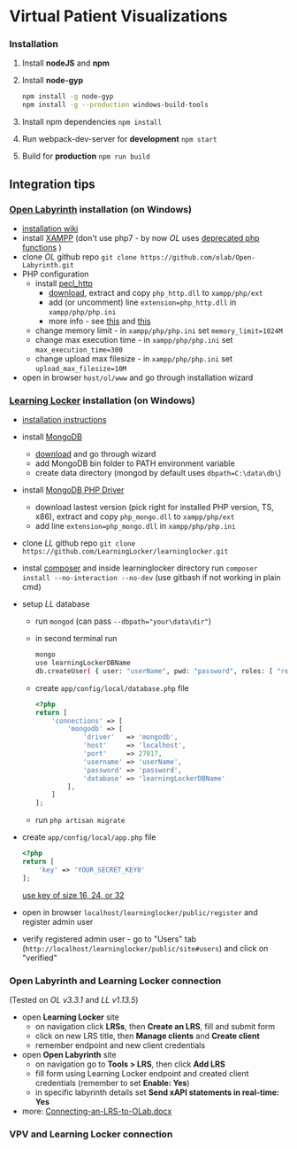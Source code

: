 # Virtual Patient Visualizations

### Installation

1. Install **nodeJS** and **npm**

2. Install **node-gyp**

    ```sh
    npm install -g node-gyp
    npm install -g --production windows-build-tools
    ```
    
3. Install npm dependencies ``` npm install ```

4. Run webpack-dev-server for **development** ``` npm start ```

5. Build for **production** ``` npm run build ```

## Integration tips

### [Open Labyrinth](https://github.com/olab/Open-Labyrinth) installation (on Windows)

- [installation wiki](https://github.com/olab/Open-Labyrinth/wiki/Installing-Open-Labyrinth)
- install [XAMPP](https://www.apachefriends.org/pl/download.html) (don't use php7 - by now *OL* uses [deprecated php functions](http://stackoverflow.com/questions/12859942/why-shouldnt-i-use-mysql-functions-in-php) )
- clone *OL* github repo ``` git clone https://github.com/olab/Open-Labyrinth.git ```
- PHP configuration
  - install [pecl_http](https://pecl.php.net/package/pecl_http)
    - [download](http://windows.php.net/downloads/pecl/releases/http/2.5.0/php_http-2.5.0-5.6-ts-vc11-x86.zip), extract and copy ```php_http.dll``` to ```xampp/php/ext```
    - add (or uncomment) line ```extension=php_http.dll``` in ```xampp/php/php.ini```
    - more info - see [this](http://stackoverflow.com/questions/2100066/how-do-i-enable-the-php-http-pecl-extension-on-windows) and [this](http://stackoverflow.com/questions/1634726/why-are-there-no-longer-windows-binaries-for-pecl-extensions-like-pecl-http)
  - change memory limit - in ```xampp/php/php.ini``` set ```memory_limit=1024M```
  - change max execution time - in ```xampp/php/php.ini``` set ```max_execution_time=300```
  - change upload max filesize - in ```xampp/php/php.ini``` set ```upload_max_filesize=10M```
- open in browser ```host/ol/www``` and go through installation wizard

### [Learning Locker](https://github.com/LearningLocker/learninglocker) installation (on Windows)

- [installation instructions](http://docs.learninglocker.net/installation/)
- install [MongoDB](https://docs.mongodb.com/manual/tutorial/install-mongodb-on-windows/)
  - [download](https://www.mongodb.com/download-center) and go through wizard
  - add MongoDB bin folder to PATH environment variable
  - create data directory (mongod by default uses ```dbpath=C:\data\db\```)
- install [MongoDB PHP Driver](https://pecl.php.net/package/mongo)
  - download lastest version (pick right for installed PHP version, TS, x86), extract and copy ```php_mongo.dll``` to ```xampp/php/ext```
  - add line ```extension=php_mongo.dll``` in ```xampp/php/php.ini```
- clone *LL* github repo ``` git clone https://github.com/LearningLocker/learninglocker.git ```
- instal [composer](https://getcomposer.org/download/) and inside learninglocker directory run ```composer install --no-interaction --no-dev``` (use gitbash if not working in plain cmd)
- setup *LL* database
  - run ```mongod``` (can pass ```--dbpath="your\data\dir"```)
  - in second terminal run
  
      ```sh
      mongo
      use learningLockerDBName
      db.createUser( { user: "userName", pwd: "password", roles: [ "readWrite" ] } );
      ```
      
  - create ```app/config/local/database.php``` file 
  
      ```php
      <?php
      return [
          'connections' => [
              'mongodb' => [
                  'driver'   => 'mongodb',
                  'host'     => 'localhost',
                  'port'     => 27017,
                  'username' => 'userName',
                  'password' => 'password',
                  'database' => 'learningLockerDBName'
              ],
          ]
      ];
      ```
      
  - run ```php artisan migrate```
- create ```app/config/local/app.php``` file 

    ```php
    <?php
    return [
        'key' => 'YOUR_SECRET_KEY0'
    ];
    ```
    
    [use key of size 16, 24, or 32](https://github.com/LearningLocker/learninglocker/issues/488)
- open in browser ```localhost/learninglocker/public/register``` and register admin user
- verify registered admin user - go to "Users" tab (```http://localhost/learninglocker/public/site#users```) and click on "verified"

### Open Labyrinth and Learning Locker connection
(Tested on *OL v3.3.1* and *LL v1.13.5*)

- open **Learning Locker** site
  - on navigation click **LRSs**, then **Create an LRS**, fill and submit form
  - click on new LRS title, then **Manage clients** and **Create client**
  - remember endpoint and new client credentials
- open **Open Labyrinth** site
  - on navigation go to **Tools > LRS**, then click **Add LRS**
  - fill form using Learning Locker endpoint and created client credentials (remember to set **Enable: Yes**)
  - in specific labyrinth details set **Send xAPI statements in real-time: Yes**
- more: [Connecting-an-LRS-to-OLab.docx](http://openlabyrinth.ca/wp-content/uploads/2016/07/Connecting-an-LRS-to-OLab.docx)

### VPV and Learning Locker connection